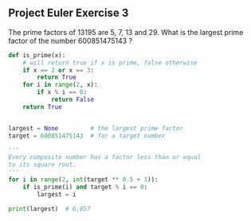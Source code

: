 ## Project Euler Exercise 3

The prime factors of 13195 are 5, 7, 13 and 29.
What is the largest prime factor of the number 600851475143 ?

```python
def is_prime(x):
    # will return true if x is prime, false otherwise
    if x == 2 or x == 3:
        return True
    for i in range(2, x):
        if x % i == 0:
            return False
    return True


largest = None         # the largest prime factor
target = 600851475143  # for a target number

'''
Every composite number has a factor less than or equal
to its square root.
'''
for i in range(2, int(target ** 0.5 + 1)):
    if is_prime(i) and target % i == 0:
        largest = i

print(largest)  # 6,857
```
